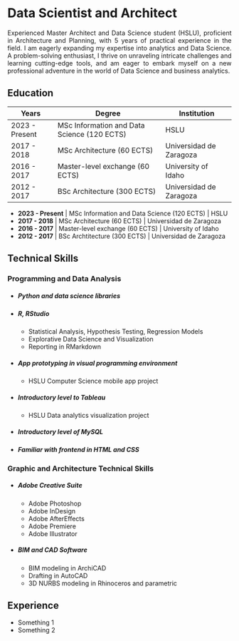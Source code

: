 # Data Scientist and Architect

<div style="text-align: justify;">
Experienced Master Architect and Data Science student (HSLU), proficient in Architecture and
Planning, with 5 years of practical experience in the field. I am eagerly expanding my expertise into
analytics and Data Science. A problem-solving enthusiast, I thrive on unraveling intricate challenges
and learning cutting-edge tools, and am eager to embark myself on a new professional adventure in
the world of Data Science and business analytics.
</div>

## Education

| Years       | Degree                             | Institution                   |
|-------------|------------------------------------|-------------------------------|
| 2023 - Present | MSc Information and Data Science (120 ECTS) | HSLU 	|				       		
| 2017 - 2018  | MSc Architecture (60 ECTS)	| Universidad de Zaragoza |
| 2016 - 2017 | Master-level exchange (60 ECTS)    | University of Idaho 	
| 2012 - 2017 | BSc Architecture (300 ECTS)        | Universidad de Zaragoza       |

- **2023 - Present** | MSc Information and Data Science (120 ECTS) | HSLU							       		
- **2017 - 2018** | MSc Architecture (60 ECTS)	| Universidad de Zaragoza
- **2016 - 2017** | Master-level exchange (60 ECTS) | University of Idaho 			        		
- **2012 - 2017** | BSc Archtitecture (300 ECTS) | Universidad de Zaragoza

## Technical Skills

### Programming and Data Analysis

- ##### Python and data science libraries
  
- ##### R, RStudio
  
    - Statistical Analysis, Hypothesis Testing, Regression Models
    - Explorative Data Science and Visualization
    - Reporting in RMarkdown
      
- ##### App prototyping in visual programming environment
    - HSLU Computer Science mobile app project
      
- ##### Introductory level to Tableau
    - HSLU Data analytics visualization project

- ##### Introductory level of MySQL
  
- ##### Familiar with frontend in HTML and CSS


### Graphic and Architecture Technical Skills

- ##### Adobe Creative Suite
    - Adobe Photoshop
    - Adobe InDesign
    - Adobe AfterEffects
    - Adobe Premiere
    - Adobe Illustrator
      
- ##### BIM and CAD Software
    - BIM modeling in ArchiCAD
    - Drafting in AutoCAD
    - 3D NURBS modeling in Rhinoceros and parametric

## Experience

- Something 1
- Something 2

